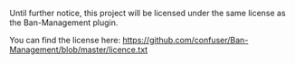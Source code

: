 Until further notice, this project will be licensed under the same license as the Ban-Management plugin.

You can find the license here:
https://github.com/confuser/Ban-Management/blob/master/licence.txt
